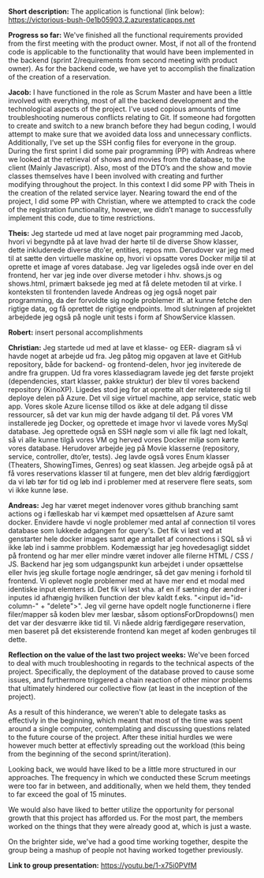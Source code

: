 **Short description:**
The application is functional (link below):
https://victorious-bush-0e1b05903.2.azurestaticapps.net

**Progress so far:**
We've finished all the functional requirements provided from the first meeting with the product owner.
Most, if not all of the frontend code is applicable to the functionality that would have been implemented in the backend
(sprint 2/requirements from second meeting with product owner).
As for the backend code, we have yet to accomplish the finalization of the creation of a reservation.

**Jacob:**
I have functioned in the role as Scrum Master and have been a little involved with everything, most of all the backend development and the technological aspects of the project.
I’ve used copious amounts of time troubleshooting numerous conflicts relating to Git. If someone had forgotten to create and switch to a new branch before they had begun coding, I would attempt to make sure that we avoided data loss and unnecessary conflicts.
Additionally, I’ve set up the SSH config files for everyone in the group.
During the first sprint I did some pair programming (PP) with Andreas where we looked at the retrieval of shows and movies from the database, to the client (Mainly Javascript).
Also, most of the DTO’s and the show and movie classes themselves have I been involved with creating and further modifying throughout the project. 
In this context I did some PP with Theis in the creation of the related service layer.
Nearing toward the end of the project, I did some PP with Christian, where we attempted to crack the code of the registration functionality, however, we didn’t manage to successfully implement this code, due to time restrictions.


**Theis:**
Jeg startede ud med at lave noget pair programming med Jacob, hvori vi begyndte på at lave hvad der hørte til de diverse Show klasser, dette inkluderede diverse dto'er, entities, repos mm. Derudover var jeg med til at sætte den virtuelle maskine op, hvori vi opsatte vores Docker miljø til at oprette et image af vores database. Jeg var ligeledes også inde over en del frontend, her var jeg inde over diverse metoder i hhv. shows.js og shows.html, primært baksede jeg med at få delete metoden til at virke. I konteksten til frontenden lavede Andreas og jeg også noget pair programming, da der forvoldte sig nogle problemer ift. at kunne fetche den rigtige data, og få oprettet de rigtige endpoints. Imod slutningen af projektet arbejdede jeg også på nogle unit tests i form af ShowService klassen.

**Robert:**
insert personal accomplishments

**Christian:**
Jeg startede ud med at lave et klasse- og EER- diagram så vi havde noget at arbejde ud fra.
Jeg påtog mig opgaven at lave et GitHub repository, både for backend- og frontend-delen, hvor jeg inviterede de andre fra gruppen. 
Ud fra vores klassediagram lavede jeg det første projekt (dependencies, start klasser, pakke struktur) der blev til vores backend repository (KinoXP).
Ligedes stod jeg for at oprette alt der relaterede sig til deploye delen på Azure. Det vil sige virtuel machine, app service, static web app. Vores skole Azure license tillod os ikke at dele adgang til disse ressourcer, så det var kun mig der havde adgang til det. 
På vores VM installerede jeg Docker, og oprettede et image hvor vi lavede vores MySql database.
Jeg oprettede også en SSH nøgle som vi alle fik lagt ned lokalt, så vi alle kunne tilgå vores VM og herved vores Docker miljø som kørte vores database.
Herudover arbejde jeg på Movie klasserne (repository, service, controller, dto’er, tests).
Jeg lavde også vores Enum klasser (Theaters, ShowingTimes, Genres) og seat klassen.
Jeg arbejde også på at få vores reservations klasser til at fungere, men det blev aldrig færdiggjort da vi løb tør for tid og løb ind i problemer med at reservere flere seats, som vi ikke kunne løse.

**Andreas:**
Jeg har været meget indenover vores github branching samt actions og i fælleskab har vi kæmpet med opsættelsen af Azure samt docker. Envidere havde vi nogle problemer med antal af connection til vores database som lukkede adgangen for query's. Det fik vi løst ved at genstarter hele docker images samt øge antallet af connections i SQL så vi ikke løb ind i samme probblem. Kodemæssigt har jeg hovedesagligt siddet på frontend og har mer eller mindre været indover alle filerne HTML / CSS  / JS.
Backend har jeg som udgangspunkt kun arbejdet i under opsættelse eller hvis jeg skulle fortage nogle ændringer, så det gav mening i forhold til frontend. Vi oplevet nogle problemer med at have mer end et modal med identiske input elemters id. Det fik vi løst vha. af en if sætning der ændrer i inputes id afhængig hvilken function der blev kaldt f.eks. "<input id="id-column-" + "delete">". Jeg vil gerne have opdelt nogle functionerne i flere filer/mapper så koden blev mer læsbar, såsom optionsForDropdowns() men det var der desværre ikke tid til. Vi nåede aldrig færdigegøre reservation, men baseret på det eksisterende frontend kan meget af koden genbruges til dette. 




**Reflection on the value of the last two project weeks:**
We've been forced to deal with much troubleshooting in regards to the technical aspects of the project.
Specifically, the deployment of the database proved to cause some issues, and furthermore triggered a chain reaction of other minor problems that ultimately hindered our collective flow (at least in the inception of the project).

As a result of this hinderance, we weren't able to delegate tasks as effectivly in the beginning, which meant that most of the time was spent around a single computer, contemplating and discussing questions related to the future course of the project.
After these initial hurdles we were however much better at effectivly spreading out the workload (this being from the beginning of the second sprint/iteration).

Looking back, we would have liked to be a little more structured in our approaches.
The frequency in which we conducted these Scrum meetings were too far in between, and additionally, when we held them, they tended to far exceed the goal of 15 minutes.

We would also have liked to better utilize the opportunity for personal growth that this project has afforded us.
For the most part, the members worked on the things that they were already good at, which is just a waste.

On the brighter side, we've had a good time working together, despite the group being a mashup of people not having worked together previously.



**Link to group presentation:**
https://youtu.be/1-x75i0PVfM

